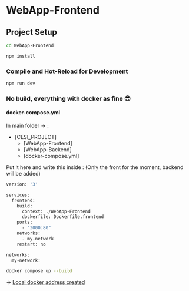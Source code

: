 # WebApp-Frontend

## Project Setup

```sh
cd WebApp-Frontend
```

```sh
npm install
```

### Compile and Hot-Reload for Development

```sh
npm run dev
```

### No build, everything with docker as fine :sunglasses:

#### docker-compose.yml

In main folder -> :

* [CESI_PROJECT]
    * [WebApp-Frontend]
    * [WebApp-Backend]
    * [docker-compose.yml]
 
Put it here and write this inside : (Only the front for the moment, backend will be added)

```sh
version: '3'

services:
  frontend:
    build:
      context: ./WebApp-Frontend
      dockerfile: Dockerfile.frontend
    ports:
      - "3000:80"
    networks:
      - my-network
    restart: no

networks:
  my-network:
```

```sh
docker compose up --build
```

-> [Local docker address created](http://localhost:3000/)
